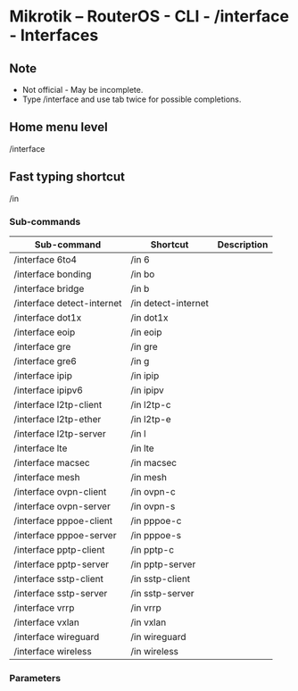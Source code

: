 # Mikrotik – RouterOS - CLI - /interface - Interfaces

## Note
- Not official - May be incomplete.
- Type /interface and use tab twice for possible completions. 

## Home menu level
/interface
## Fast typing shortcut
/in
### Sub-commands

| **Sub-command** | **Shortcut** | **Description** |
|---|---|---|
| /interface 6to4 | /in 6 |
| /interface bonding | /in bo |
| /interface bridge | /in b |
| /interface detect-internet | /in detect-internet |
| /interface dot1x | /in dot1x |
| /interface eoip | /in eoip |
| /interface gre | /in gre |
| /interface gre6 | /in g |
| /interface ipip | /in ipip |
| /interface ipipv6 | /in ipipv |
| /interface l2tp-client | /in l2tp-c |
| /interface l2tp-ether | /in l2tp-e |
| /interface l2tp-server | /in l |
| /interface lte | /in lte |
| /interface macsec | /in macsec |
| /interface mesh | /in mesh |
| /interface ovpn-client | /in ovpn-c |
| /interface ovpn-server | /in ovpn-s |
| /interface pppoe-client | /in pppoe-c |
| /interface pppoe-server | /in pppoe-s |
| /interface pptp-client | /in pptp-c |
| /interface pptp-server | /in pptp-server |
| /interface sstp-client | /in sstp-client |
| /interface sstp-server | /in sstp-server |
| /interface vrrp | /in vrrp |
| /interface vxlan | /in vxlan |
| /interface wireguard | /in wireguard |
| /interface wireless | /in wireless |

### Parameters